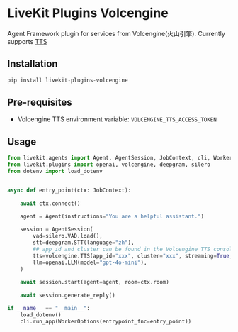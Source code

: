 # LiveKit Plugins Volcengine

Agent Framework plugin for services from Volcengine(火山引擎). Currently supports [TTS](https://www.volcengine.com/docs/6561/79817)

## Installation
```python
pip install livekit-plugins-volcengine
```

## Pre-requisites

- Volcengine TTS environment variable: `VOLCENGINE_TTS_ACCESS_TOKEN`

## Usage

```python
from livekit.agents import Agent, AgentSession, JobContext, cli, WorkerOptions
from livekit.plugins import openai, volcengine, deepgram, silero
from dotenv import load_dotenv


async def entry_point(ctx: JobContext):
    
    await ctx.connect()
    
    agent = Agent(instructions="You are a helpful assistant.")

    session = AgentSession(
        vad=silero.VAD.load(),
        stt=deepgram.STT(language="zh"),
        ## app_id and cluster can be found in the Volcengine TTS console, and you can find voice type at https://www.volcengine.com/docs/6561/97465
        tts=volcengine.TTS(app_id="xxx", cluster="xxx", streaming=True, vioce_type="BV001_V2_streaming"),
        llm=openai.LLM(model="gpt-4o-mini"),
    )
    
    await session.start(agent=agent, room=ctx.room)
    
    await session.generate_reply()

if __name__ == "__main__":
    load_dotenv()
    cli.run_app(WorkerOptions(entrypoint_fnc=entry_point))
```

